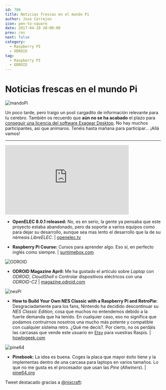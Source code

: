 ```yaml
---
id: 786
title: Noticias frescas en el mundo Pi
author: Jose Cerrejon
icon: pen-to-square
date: 2017-04-18 20:00:00
prev: /es
next: false
category:
  - Raspberry PI
  - ODROID
tag:
  - Raspberry PI
  - ODROID
---
```


# Noticias frescas en el mundo Pi

![mandoPi](/images/2017/04/mandoPi.png)

Un poco tarde, pero traigo un post cargadito de información relevante para tu cerebro. También os recuerdo que **aún no se ha acabado** el plazo para [conseguir una licencia del software Exagear Desktop](/post.php?id=782). No hay muchos participantes, así que animaros. Tenéis hasta mañana para participar... ¡Allá vamos!

- - -
<iframe width="400" height="225" src="https://www.youtube.com/embed/xiQX0YXYuqU?rel=0" frameborder="0" allowfullscreen></iframe>

* **OpenELEC 8.0.1 released:** No, es en serio, la gente ya pensaba que este proyecto estaba abandonado, pero da soporte a varios equipos como para dejar su desarrollo, aunque sea mas lento el desarrollo que la de su némesis *LibreELEC*. | [openelec.tv](http://openelec.tv/news/22-releases/184-stable-openelec-8-0-released)

* **Raspberry Pi Course:** Cursos para aprender algo. Eso sí, en perfecto inglés como siempre. | [suntimebox.com](http://www.suntimebox.com/raspberry-pi-tutorial-course/)

![ODROID](http://u75174878@misapuntesde.com/images/2017/04/odroid_mag.jpg)

* **ODROID Magazine April:** Me ha gustado el artículo sobre *Laptop* con *ODROID*, *CloudShell* o Controlar dispositivos eléctricos con una *ODROID-C2* | [magazine.odroid.com](http://magazine.odroid.com/201704)

![nesPi](/images/2017/04/nesPi.png)

* **How to Build Your Own NES Classic with a Raspberry Pi and RetroPie:** Desgraciadamente para los fans, Nintendo ha decidido descontinuar su *NES Classic Edition*, cosa que muchos no entendemos debido a la fuerte demanda que ha tenido. En cualquier caso, eso no significa que podamos contruirnos nosotros una mucho más potente y compatible con cualquier sistema retro. ¿Qué me decís?. Por cierto, no os perdáis las carcasas que vende este usuario en [Etsy](https://www.etsy.com/shop/Fynsya?ref=l2-shopheader-name) para vuestras Raspis. | [howtogeek.com](https://www.howtogeek.com/286842/how-to-build-your-own-nes-classic-with-a-raspberry-pi-and-retropie)

![pine64](/images/2017/04/pine64.png)

* **Pinebook:** La idea es buena. Coges la placa que mayor éxito tiene y la implementas dentro de una carcasa para laptops en varios tamaños. Lo que no me gusta es el procesador que usan las *Pine* (*Allwiners*). | [pine64.org](https://www.pine64.org/?page_id=3707)

Tweet destacado gracias a [@nixcraft](https://twitter.com/nixcraft/):


